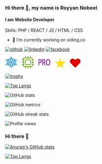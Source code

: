 ### Hi there 👋, my name is Royyan Nobeel
#### I am Website Developer

Skills: PHP / REACT / JS / HTML / CSS

- 🔭 I’m currently working on viding.co 


[<img src='https://cdn.jsdelivr.net/npm/simple-icons@3.0.1/icons/github.svg' alt='github' height='40'>](https://github.com/blackbuble)  [<img src='https://cdn.jsdelivr.net/npm/simple-icons@3.0.1/icons/linkedin.svg' alt='linkedin' height='40'>](https://www.linkedin.com/in/royyan_nobeel/)  [<img src='https://cdn.jsdelivr.net/npm/simple-icons@3.0.1/icons/facebook.svg' alt='facebook' height='40'>](https://www.facebook.com/roy_nobeel)  

<a href='https://archiveprogram.github.com/'><img src='https://raw.githubusercontent.com/acervenky/animated-github-badges/master/assets/acbadge.gif' width='40' height='40'></a> <a href='https://docs.github.com/en/developers'><img src='https://raw.githubusercontent.com/acervenky/animated-github-badges/master/assets/devbadge.gif' width='40' height='40'></a> <a href='https://github.com/pricing'><img src='https://raw.githubusercontent.com/acervenky/animated-github-badges/master/assets/pro.gif' width='40' height='40'></a> <a href='https://stars.github.com/'><img src='https://raw.githubusercontent.com/acervenky/animated-github-badges/master/assets/starbadge.gif' width='35' height='35'></a> <a href='https://docs.github.com/en/github/supporting-the-open-source-community-with-github-sponsors'><img src='https://raw.githubusercontent.com/acervenky/animated-github-badges/master/assets/sponsorbadge.gif' width='35' height='35'></a> 

[![trophy](https://github-profile-trophy.vercel.app/?username=blackbuble)](https://github.com/ryo-ma/github-profile-trophy)

[![Top Langs](https://github-readme-stats.vercel.app/api/top-langs/?username=blackbuble)](https://github.com/anuraghazra/github-readme-stats)

![GitHub stats](https://github-readme-stats.vercel.app/api?username=blackbuble&show_icons=true)  

![GitHub metrics](https://metrics.lecoq.io/blackbuble)  

![GitHub streak stats](https://github-readme-streak-stats.herokuapp.com/?user=blackbuble)  

![Profile views](https://gpvc.arturio.dev/blackbuble)  
### Hi there 👋

[![Anurag's GitHub stats](https://github-readme-stats.vercel.app/api?username=blackbuble&show_icons=true&theme=vue&hide=contribs)](https://github.com/blackbuble/github-readme-stats)

[![Top Langs](https://github-readme-stats.vercel.app/api/top-langs/?username=blackbuble&show_icons=true&theme=vue)](https://github.com/blackbuble/github-readme-stats)


<!--
**blackbuble/blackbuble** is a ✨ _special_ ✨ repository because its `README.md` (this file) appears on your GitHub profile.

Here are some ideas to get you started:

- 🔭 I’m currently working on ...
- 🌱 I’m currently learning ...
- 👯 I’m looking to collaborate on ...
- 🤔 I’m looking for help with ...
- 💬 Ask me about ...
- 📫 How to reach me: ...
- 😄 Pronouns: ...
- ⚡ Fun fact: ...
-->
